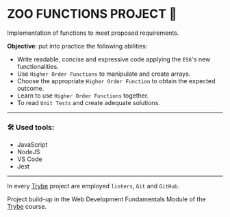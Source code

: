 # ZOO FUNCTIONS PROJECT :lion:

Implementation of functions to meet proposed requirements.

**Objective**: put into practice the following abilities:
* Write readable, concise and expressive code applying the `ES6`'s new functionalities.
* Use `Higher Order Functions` to manipulate and create arrays.
* Choose the appropriate `Higher Order Function` to obtain the expected outcome.
* Learn to use `Higher Order Functions` together.
* To read `Unit Tests` and create adequate solutions.
---
### :hammer_and_wrench: **Used tools:**
  * JavaScript
  * NodeJS
  * VS Code
  * Jest
---
In every [Trybe](https://www.betrybe.com/) project are employed `linters`, `Git` and `GitHub`.

Project build-up in the Web Development Fundamentals Module of the [Trybe](https://www.betrybe.com/) course.
